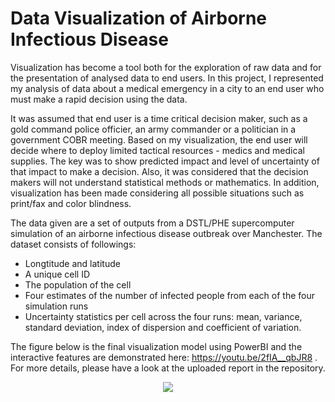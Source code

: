 # Data Visualization of Airborne Infectious Disease

Visualization has become a tool both for the exploration of raw data and for the presentation of analysed data to end users. In this project, I represented my analysis of data about a medical emergency in a city to an end user who must make a rapid decision using the data. 

It was assumed that end user is a time critical decision maker, such as a gold command police officier, an army commander or a politician in a government COBR meeting. Based on my visualization, the end user will decide where to deploy limited tactical resources - medics and medical supplies. The key was to show predicted impact and level of uncertainty of that impact to make a decision. Also, it was considered that the decision makers will not understand statistical methods or mathematics. In addition, visualization has been made considering all possible situations such as print/fax and color blindness.

The data given are a set of outputs from a DSTL/PHE supercomputer simulation of an airborne infectious disease outbreak over Manchester. The dataset consists of followings:
- Longtitude and latitude
- A unique cell ID
- The population of the cell
- Four estimates of the number of infected people from each of the four simulation runs
- Uncertainty statistics per cell across the four runs: mean, variance, standard deviation, index of dispersion and coefficient of variation.

The figure below is the final visualization model using PowerBI and the interactive features are demonstrated here: https://youtu.be/2fIA__qbJR8 . For more details, please have a look at the uploaded report in the repository.

<p align="center">
  <img src="https://user-images.githubusercontent.com/82886152/219159190-1c79c1d3-48eb-4702-9767-18ded7f651f3.png">
</p>
